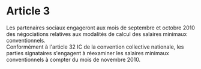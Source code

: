 # Article 3

  
Les partenaires sociaux engageront aux mois de septembre et octobre 2010 des négociations relatives aux modalités de calcul des salaires minimaux conventionnels.   
Conformément à l'article 32 IC de la convention collective nationale, les parties signataires s'engagent à réexaminer les salaires minimaux conventionnels à compter du mois de novembre 2010.

